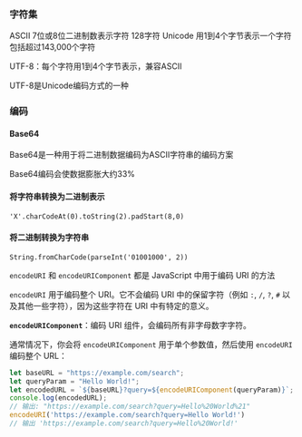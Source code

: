 
### 字符集

ASCII 
	7位或8位二进制数表示字符 
	128字符 
Unicode 
	用1到4个字节表示一个字符 
	包括超过143,000个字符

UTF-8：每个字符用1到4个字节表示，兼容ASCII

UTF-8是Unicode编码方式的一种

### 编码

#### Base64
Base64是一种用于将二进制数据编码为ASCII字符串的编码方案

Base64编码会使数据膨胀大约33%


#### 将字符串转换为二进制表示

`'X'.charCodeAt(0).toString(2).padStart(8,0)`


#### 将二进制转换为字符串

`String.fromCharCode(parseInt('01001000', 2))`


`encodeURI` 和 `encodeURIComponent` 都是 JavaScript 中用于编码 URI 的方法

`encodeURI` 用于编码整个 URI。它不会编码 URI 中的保留字符（例如 `:`, `/`, `?`, `#` 以及其他一些字符），因为这些字符在 URI 中有特定的意义。

**`encodeURIComponent`**：编码 URI 组件，会编码所有非字母数字字符。


通常情况下，你会将 `encodeURIComponent` 用于单个参数值，然后使用 `encodeURI` 编码整个 URL：

```js
let baseURL = "https://example.com/search";
let queryParam = "Hello World!";
let encodedURL = `${baseURL}?query=${encodeURIComponent(queryParam)}`;
console.log(encodedURL); 
// 输出: "https://example.com/search?query=Hello%20World%21"
encodeURI('https://example.com/search?query=Hello World!')
// 输出 'https://example.com/search?query=Hello%20World!'

```